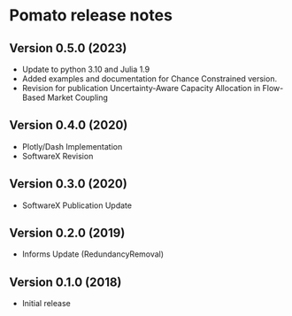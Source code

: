 Pomato release notes
========================

Version 0.5.0 (2023)
--------------------
  * Update to python 3.10 and Julia 1.9
  * Added examples and documentation for Chance Constrained version. 
  * Revision for publication Uncertainty-Aware Capacity Allocation in Flow-Based Market
  Coupling   

Version 0.4.0 (2020)
-------------------------------
  * Plotly/Dash Implementation
  * SoftwareX Revision

Version 0.3.0 (2020)
-------------------------------
  * SoftwareX Publication Update


Version 0.2.0 (2019)
-------------------------------
  * Informs Update (RedundancyRemoval)

Version 0.1.0 (2018)
-------------------------------
  * Initial release

